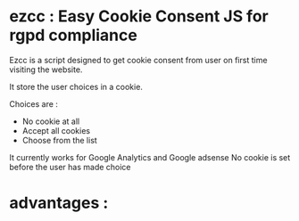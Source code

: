 # ezcc : Easy Cookie Consent JS for rgpd compliance

Ezcc is a script designed to get cookie consent from user on first time visiting the website.

It store the user choices in a cookie.

Choices are : 
  - No cookie at all
  - Accept all cookies
  - Choose from the list

It currently works for Google Analytics and Google adsense
No cookie is set before the user has made choice

# advantages :

